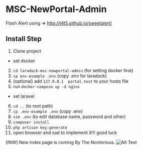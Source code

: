# MSC-NewPortal-Admin

Flash Alert using => http://t4t5.github.io/sweetalert/


Install Step
-
1. Clone project
- set docker
2. ```cd laradock-msc-newportal-admin``` (for setting docker first)
3. ```cp env-example .env``` (copy .env for laradock)
4. (optional) add ```127.0.0.1  portal.test``` to your hosts file
5. run ```docker-compose up -d nginx```
- set laravel
6. `cd ..` (to root path)
7. `cp .env-example .env` (copy .env)
8. `vim .env` (to edit database name, password and other)
9. `composer install`
10. `php artisan key:generate`
11. open browser and sad to implement it!!! good luck

[INW]
New index page is coming By The Nontorious. 
![Alt Text](https://media.giphy.com/media/AWJy0ZcCJmILe/giphy.gif)

